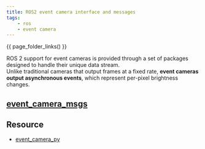 ```yaml
---
title: ROS2 event camera interface and messages
tags:
    - ros
    - event camera
---
```



{{ page_folder_links() }}

ROS 2 support for event cameras is provided through a set of packages designed to handle their unique data stream.  
Unlike traditional cameras that output frames at a fixed rate, **event cameras output asynchronous events**, which represent per-pixel brightness changes.


[event_camera_msgs](https://github.com/ros-event-camera/event_camera_msgs)
---

## Resource
- [event_camera_py](https://index.ros.org/p/event_camera_py/#humble)